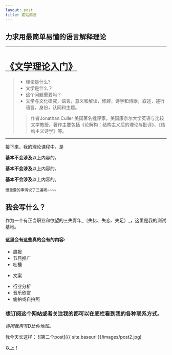 ```yaml
---
layout: post
title: 建站前言
---
```


## 力求用最简单易懂的语言解释理论

****

# [《文学理论入门》](http://book.douban.com/subject/2975972/)
>
> * 理论是什么?
> * 文学是什么？
> * 这个问题重要吗？
> * 文学与文化研究，语言，意义和解读，修辞，诗学和诗歌，叙述，述行语言，身份，认同和主题。
> 
>>  作者Jonathan Culler 美国著名批评家，美国康奈尔大学英语与比较文学教授。著作主要包括《论解构：结构主义后的理论与批评》、《结构主义诗学》等。

****

接下来，我的理论课程中，是

**基本不会涉及**以上内容的。

**基本不会涉及**以上内容的。

**基本不会涉及**以上内容的。

```
很重要的事情说了三遍呢~~~~
```


## 我会写什么？


作为一个有正当职业和欲望的三失青年_（失忆、失恋、失足）_，这里是我的测试基地。

#### 这里会有这些真的会有的内容:

- 周报
- 节目推广
- 吐槽
* 文案
- 行业分析
- 音乐欣赏
- 偷拍或自拍照

### 想订阅这个网站或者关注我的都可以在底栏看到我的各种联系方式。

_得闲我再写D比你地知。_

我今天长这样：
![第二个post]({{ site.baseurl }}/images/post2.jpg)

以上！
